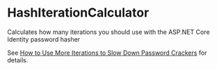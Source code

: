 # HashIterationCalculator
Calculates how many iterations you should use with the ASP.NET Core Identity password hasher

See [How to Use More Iterations to Slow Down Password Crackers](https://openidauthority.com/how-to-use-more-iterations-to-slow-down-password-crackers/) for details.